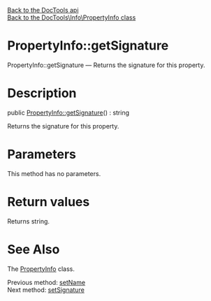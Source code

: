[Back to the DocTools api](https://github.com/lingtalfi/DocTools/blob/master/doc/api/DocTools.md)<br>
[Back to the DocTools\Info\PropertyInfo class](https://github.com/lingtalfi/DocTools/blob/master/doc/api/DocTools/Info/PropertyInfo.md)


PropertyInfo::getSignature
================



PropertyInfo::getSignature — Returns the signature for this property.




Description
================


public [PropertyInfo::getSignature](https://github.com/lingtalfi/DocTools/blob/master/doc/api/DocTools/Info/PropertyInfo/getSignature.md)() : string




Returns the signature for this property.




Parameters
================

This method has no parameters.


Return values
================

Returns string.







See Also
================

The [PropertyInfo](https://github.com/lingtalfi/DocTools/blob/master/doc/api/DocTools/Info/PropertyInfo.md) class.

Previous method: [setName](https://github.com/lingtalfi/DocTools/blob/master/doc/api/DocTools/Info/PropertyInfo/setName.md)<br>Next method: [setSignature](https://github.com/lingtalfi/DocTools/blob/master/doc/api/DocTools/Info/PropertyInfo/setSignature.md)<br>

